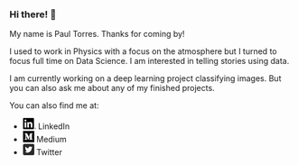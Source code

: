 ### Hi there! 👋

My name is Paul Torres. Thanks for coming by!

I used to work in Physics with a focus on the atmosphere but I turned to focus full time on Data Science. I am interested in telling stories using data.

I am currently working on a deep learning project classifying images. But you can also ask me about any of my finished projects.


You can also find me at:  
* [![LinkedIn](PNG/LI-In-Bug.png)](https://www.linkedin.com/in/pntorres/) LinkedIn
* [![Medium](PNG/Monogram.png)](https://medium.com/@ptorres001) Medium
* [![Twitter](PNG/Twitter_Social_Icon_Rounded_Square_Color.png)](https://twitter.com/PaulnTorres) Twitter
